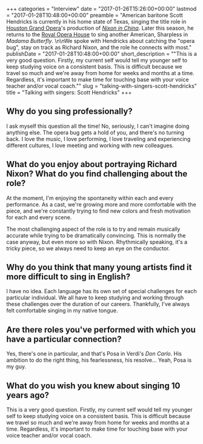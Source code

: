 +++
categories = "Interview"
date = "2017-01-26T15:26:00+00:00"
lastmod = "2017-01-28T10:48:00+00:00"
preamble = "American baritone Scott Hendricks is currently in his home state of Texas, singing the title role in [Houston Grand Opera](/scene/companies/houston-grand-opera/)'s production of [*Nixon in China*](http://www.houstongrandopera.org/scheduletickets/2016-17-season/performances/nixon-in-china/). Later this season, he returns to the [Royal Opera House](/scene/companies/royal-opera-house/) to sing another American, Sharpless in *Madama Butterfly*. \n\nWe spoke with Hendricks about catching the \"opera bug\", stay on track as Richard Nixon, and the role he connects with most."
publishDate = "2017-01-28T10:48:00+00:00"
short_description = "&quot;This is a very good question. Firstly, my current self would tell my younger self to keep studying voice on a consistent basis. This is difficult because we travel so much and we&#039;re away from home for weeks and months at a time. Regardless, it&#039;s important to make time for touching base with your voice teacher and/or vocal coach.&quot;"
slug = "talking-with-singers-scott-hendricks"
title = "Talking with singers: Scott Hendricks"
+++

## Why do you sing professionally?

I ask myself this question all the time! No, seriously,	I can't	imagine	doing anything else. The opera bug gets	a hold of you, and there's no turning back.	I love the music, I love performing, I love	traveling and experiencing different cultures, I love meeting and working with new colleagues.

## What do you enjoy about portraying Richard Nixon? What do you find challenging about	the	role?

At the moment,	I'm	enjoying the spontaneity within	each and every performance. As a cast, we're growing more and more comfortable with the	piece, and we're constantly	trying to find new colors and fresh	motivation for each	and	every scene.

The	most challenging aspect	of the role	is to try and remain musically accurate while trying to	be dramatically	convincing.	This is	normally the case anyway, but even more so with Nixon. Rhythmically	speaking, it's a tricky	piece, so we always	need to	keep an	eye	on the conductor.

## Why do you think that many young artists find it more difficult to sing in English?

I have no idea.	Each language has its own set of special challenges for each particular individual.	We all have to keep studying and working through these challenges over the duration	of our careers. Thankfully, I've always	felt comfortable singing in	my native tongue.

## Are there roles you've performed	with which you have a particular connection?

Yes, there's one in particular,	and	that's Posa	in Verdi's *Don Carlo*. His	ambition to	do	the	right thing, his fearlessness, his resolve...	Yeah, Posa is my guy.

## What	do you wish you knew about singing 10 years ago?

This is a very good	question. Firstly, my current self would tell my younger self to keep studying voice on	a consistent basis.	This is	difficult because we travel	so much	and	we're away from	home for weeks and months at a time. Regardless, it's important	to make time for touching base with your voice teacher and/or vocal	coach.
